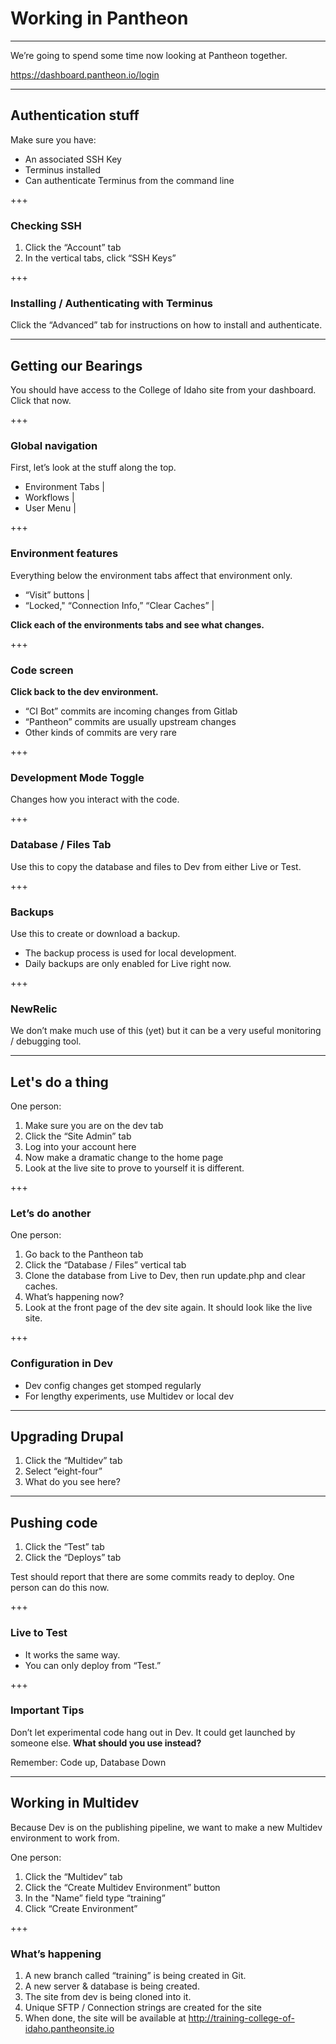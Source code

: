# Working in Pantheon

---

We’re going to spend some time now looking at Pantheon together.

https://dashboard.pantheon.io/login

---

## Authentication stuff 

Make sure you have:

- An associated SSH Key
- Terminus installed
- Can authenticate Terminus from the command line

+++

### Checking SSH

1. Click the “Account” tab
2. In the vertical tabs, click “SSH Keys”

+++

### Installing / Authenticating with Terminus

Click the “Advanced” tab for instructions on how to install and authenticate. 

---

## Getting our Bearings

You should have access to the College of Idaho site from your dashboard. Click that now. 

+++

### Global navigation

First, let’s look at the stuff along the top.

- Environment Tabs |
- Workflows |
- User Menu |

+++

### Environment features

Everything below the environment tabs affect that environment only.

- “Visit” buttons |
- “Locked," “Connection Info,” “Clear Caches” |

<span class="fragment">**Click each of the environments tabs and see what changes.**</span>

+++ 

### Code screen

**Click back to the dev environment.**

- “CI Bot” commits are incoming changes from Gitlab
- “Pantheon” commits are usually upstream changes
- Other kinds of commits are very rare

+++

### Development Mode Toggle

Changes how you interact with the code. 

+++

### Database / Files Tab

Use this to copy the database and files to Dev from either Live or Test. 

+++

### Backups

Use this to create or download a backup. 

- The backup process is used for local development.
- Daily backups are only enabled for Live right now.

+++

### NewRelic

We don’t make much use of this (yet) but it can be a very useful monitoring / debugging tool.

---

## Let's do a thing

One person:

1. Make sure you are on the dev tab 
2. Click the “Site Admin” tab 
3. Log into your account here 
4. Now make a dramatic change to the home page 
5. Look at the live site to prove to yourself it is different. 

+++

### Let’s do another 

One person:

1. Go back to the Pantheon tab 
2. Click the “Database / Files” vertical tab 
3. Clone the database from Live to Dev, then run update.php and clear caches. 
4. What’s happening now? 
5. Look at the front page of the dev site again. It should look like the live site.

+++

### Configuration in Dev

- Dev config changes get stomped regularly
- For lengthy experiments, use Multidev or local dev

--- 

## Upgrading Drupal

1. Click the “Multidev” tab 
2. Select “eight-four”
3. What do you see here?

---

## Pushing code 

1. Click the “Test” tab
2. Click the “Deploys” tab

Test should report that there are some commits ready to deploy. One person can do this now.

+++ 

### Live to Test

- It works the same way.
- You can only deploy from “Test.”

+++

### Important Tips

Don’t let experimental code hang out in Dev. It could get launched by someone else. **What should you use instead?**

Remember: Code up, Database Down

---

## Working in Multidev

Because Dev is on the publishing pipeline, we want to make a new Multidev environment to work from. 

One person:

1. Click the “Multidev” tab
2. Click the “Create Multidev Environment” button
3. In the "Name” field type “training”
4. Click “Create Environment”

+++

### What’s happening

1. A new branch called “training” is being created in Git.
2. A new server & database is being created.
3. The site from dev is being cloned into it.
4. Unique SFTP / Connection strings are created for the site
5. When done, the site will be available at http://training-college-of-idaho.pantheonsite.io







